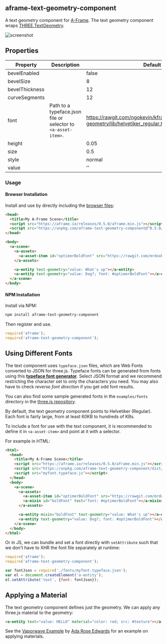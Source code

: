 ## aframe-text-geometry-component

A text geometry component for [A-Frame](https://aframe.io). The text geometry
component wraps
[THREE.TextGeometry](https://threejs.org/docs/?q=textge#Reference/Geometries/TextGeometry).

![screenshot](https://cloud.githubusercontent.com/assets/674727/21373560/c4c7507c-c6d4-11e6-86a5-88cb3ae8d0cb.png)

## Properties

| Property       | Description                                                   | Default Value                                                                                           |
| --------       | -----------                                                   | -------------                                                                                           |
| bevelEnabled   |                                                               | false                                                                                                   |
| bevelSize      |                                                               | 8                                                                                                       |
| bevelThickness |                                                               | 12                                                                                                      |
| curveSegments  |                                                               | 12                                                                                                      |
| font           | Path to a typeface.json file or selector to `<a-asset-item>`. | https://rawgit.com/ngokevin/kframe/master/components/text-geometry/lib/helvetiker_regular.typeface.json |
| height         |                                                               | 0.05                                                                                                    |
| size           |                                                               | 0.5                                                                                                     |
| style          |                                                               | normal                                                                                                  |
| value          |                                                               | ''                                                                                                      |

### Usage

#### Browser Installation

Install and use by directly including the [browser files](dist):

```html
<head>
  <title>My A-Frame Scene</title>
  <script src="https://aframe.io/releases/0.5.0/aframe.min.js"></script>
  <script src="https://unpkg.com/aframe-text-geometry-component@^0.5.0/dist/aframe-text-geometry-component.min.js"></script>
</head>

<body>
  <a-scene>
    <a-assets>
      <a-asset-item id="optimerBoldFont" src="https://rawgit.com/mrdoob/three.js/dev/examples/fonts/optimer_bold.typeface.json"></a-asset-item>
    </a-assets>

    <a-entity text-geometry="value: What's up"></a-entity>
    <a-entity text-geometry="value: Dog?; font: #optimerBoldFont"></a-entity>
  </a-scene>
</body>
```

#### NPM Installation

Install via NPM:

```bash
npm install aframe-text-geometry-component
```

Then register and use.

```js
require('aframe');
require('aframe-text-geometry-component');
```

## Using Different Fonts

The text component uses `typeface.json` files, which are Web Fonts converted to
JSON for three.js.  Typeface fonts can be generated from fonts using this
**[typeface font generator](http://gero3.github.io/facetype.js/)**. Select JSON
format and we recommend restricting the character set to only the characters
you need. You may also have to check *reverse font direction* if you get odd font results.

You can also find some sample generated fonts in the `examples/fonts` directory
in the [three.js repository](https://github.com/mrdoob/three.js).

By default, the text geometry component points to Helvetiker (Regular). Each
font is fairly large, from at least 60KB to hundreds of KBs.

To include a font for use with the text component, it is recommended to define
it in `<a-asset-item>` and point at it with a selector.

For example in HTML:

```html
<html>
  <head>
    <title>My A-Frame Scene</title>
    <script src="https://aframe.io/releases/0.5.0/aframe.min.js"></script>
    <script src="https://unpkg.com/aframe-text-geometry-component/dist/aframe-text-geometry-component.min.js"></script>
    <script src="myfont.typeface.js"></script>
  </head>
  <body>
    <a-scene>
      <a-assets>
        <a-asset-item id="optimerBoldFont" src="https://rawgit.com/mrdoob/three.js/dev/examples/fonts/optimer_bold.typeface.json"></a-asset-item>
        <a-mixin id="boldFont" text="font: #optimerBoldFont"></a-mixin>
      </a-assets>

      <a-entity mixin="boldFont" text-geometry="value: What's up"></a-entity>
      <a-entity text-geometry="value: Dog?; font: #optimerBoldFont"></a-entity>
    </a-scene>
  </body>
</html>
```

Or in JS, we can bundle and set a font directly with `setAttribute` such that
we don't have to XHR the font file separately at runtime:

```js
require('aframe');
require('aframe-text-geometry-component');

var fontJson = require('./fonts/myfont.typeface.json');
var el = document.createElement('a-entity');
el.setAttribute('text', {font: fontJson});
```

## Applying a Material

The text geometry component defines just the geometry. We can apply any
three.js material to the geometry:

```html
<a-entity text="value: HELLO" material="color: red; src: #texture"></a-entity>
```

See the [Vaporwave
Example](https://ngokevin.github.io/kframe/components/text/examples/vaporwave/)
by [Ada Rose Edwards](https://twitter.com/lady_ada_king) for an example on applying
materials.
